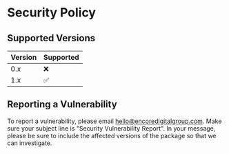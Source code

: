 # Security Policy

## Supported Versions

| Version | Supported |
|---------|-----------|
| 0.x     | ❌         |
| 1.x     | ✅         |

## Reporting a Vulnerability

To report a vulnerability, please email hello@encoredigitalgroup.com. Make sure your subject line is "Security
Vulnerability Report". In your message, please be sure to include the affected versions of the package so that we can
investigate.

